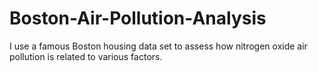 # Boston-Air-Pollution-Analysis
I use a famous Boston housing data set to assess how nitrogen oxide air pollution is related to various factors.
